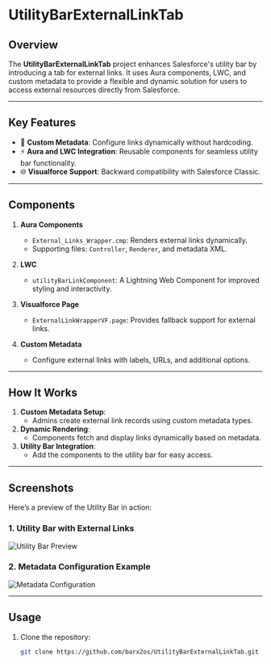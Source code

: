 # UtilityBarExternalLinkTab

## Overview
The **UtilityBarExternalLinkTab** project enhances Salesforce's utility bar by introducing a tab for external links. It uses Aura components, LWC, and custom metadata to provide a flexible and dynamic solution for users to access external resources directly from Salesforce.

---

## Key Features
- 📌 **Custom Metadata**: Configure links dynamically without hardcoding.
- ⚡ **Aura and LWC Integration**: Reusable components for seamless utility bar functionality.
- 🌐 **Visualforce Support**: Backward compatibility with Salesforce Classic.

---

## Components
1. **Aura Components**
   - `External_Links_Wrapper.cmp`: Renders external links dynamically.
   - Supporting files: `Controller`, `Renderer`, and metadata XML.

2. **LWC**
   - `utilityBarLinkComponent`: A Lightning Web Component for improved styling and interactivity.

3. **Visualforce Page**
   - `ExternalLinkWrapperVF.page`: Provides fallback support for external links.

4. **Custom Metadata**
   - Configure external links with labels, URLs, and additional options.

---

## How It Works
1. **Custom Metadata Setup**:
   - Admins create external link records using custom metadata types.
2. **Dynamic Rendering**:
   - Components fetch and display links dynamically based on metadata.
3. **Utility Bar Integration**:
   - Add the components to the utility bar for easy access.

---

## Screenshots
Here’s a preview of the Utility Bar in action:

### **1. Utility Bar with External Links**
![Utility Bar Preview](force-app/screenshots/utility-bar-preview.png)

### **2. Metadata Configuration Example**
![Metadata Configuration](force-app/screenshots/metadata-configuration.png)

---

## Usage
1. Clone the repository:
   ```bash
   git clone https://github.com/barx2os/UtilityBarExternalLinkTab.git
